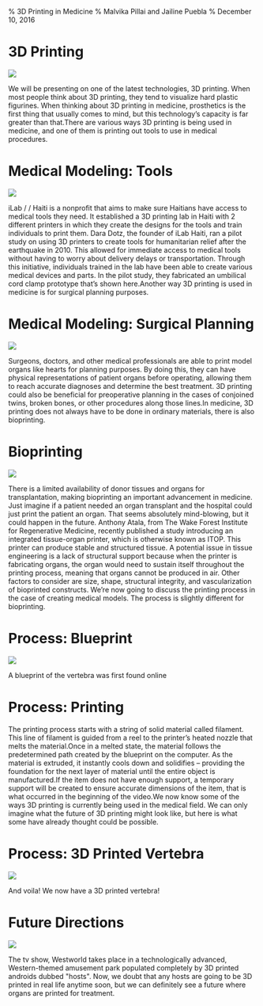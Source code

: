 % 3D Printing in Medicine
% Malvika Pillai and Jailine Puebla
% December 10, 2016

# 3D Printing

<!--Brief history-->
<!--Introduce the two uses-->

![](https://i.materialise.com/blog/wp-content/uploads/2015/05/materials2.jpg)

<aside class="notes">
We will be presenting on one of the latest technologies, 3D printing. When most people think about 3D printing, they tend to visualize hard plastic figurines. When thinking about 3D printing in medicine, prosthetics is the first thing that usually comes to mind, but this technology’s capacity is far greater than that.There are various ways 3D printing is being used in medicine, and one of them is printing out tools to use in medical procedures.
</aside>

<section id="introduction" class="slide level1" data-audio-src="audio/1.0.ogg">

</section>

# Medical Modeling: Tools

<!--On the slide: picture-->
<!--What we'll say: Haiti-->

![](http://3dprintingindustry.com/wp-content/uploads/2013/10/clamp.jpg)

<aside class="notes">
iLab / / Haiti is a nonprofit that aims to make sure Haitians have access to medical tools they need. It established a 3D printing lab in Haiti with 2 different printers in which they create the designs for the tools and train individuals to print them. Dara Dotz, the founder of iLab Haiti, ran a pilot study on using 3D printers to create tools for humanitarian relief after the earthquake in 2010. This allowed for immediate access to medical tools without having to worry about delivery delays or transportation. Through this initiative, individuals trained in the lab have been able to create various medical devices and parts. In the pilot study, they fabricated an umbilical cord clamp prototype that’s shown here.Another way 3D printing is used in medicine is for surgical planning purposes.
</aside>

# Medical Modeling: Surgical Planning

<!--On the slide: picture-->
<!--What we'll say: description of how the model was used-->

![](https://assets.pinshape.com/uploads/image/file/82536/container_anatomical-heart-3d-printing-82536.jpg)

<aside class="notes">
Surgeons, doctors, and other medical professionals are able to print model organs like hearts for planning purposes. By doing this, they can have physical representations of patient organs before operating, allowing them to reach accurate diagnoses and determine the best treatment. 3D printing could also be beneficial for preoperative planning in the cases of conjoined twins, broken bones, or other procedures along those lines.In medicine, 3D printing does not always have to be done in ordinary materials, there is also bioprinting.
</aside>

# Bioprinting

<!--On the slide: pic from wake forest article-->
<!--What we'll say: describe what they did-->

![](/p2/ear.png)

<aside class="notes">
There is a limited availability of donor tissues and organs for transplantation, making bioprinting an important advancement in medicine. Just imagine if a patient needed an organ transplant and the hospital could just print the patient an organ. That seems absolutely mind-blowing, but it could happen in the future.
Anthony Atala, from The Wake Forest Institute for Regenerative Medicine, recently published a study introducing an integrated tissue-organ printer, which is otherwise known as ITOP. This printer can produce stable and structured tissue. A potential issue in tissue engineering is a lack of structural support because when the printer is fabricating organs, the organ would need to sustain itself throughout the printing process, meaning that organs cannot be produced in air. Other factors to consider are size, shape, structural integrity, and vascularization of bioprinted constructs.
We’re now going to discuss the printing process in the case of creating medical models. The process is slightly different for bioprinting.
</aside>

# Process: Blueprint

<!--On the slide: screenshot-->
<!--What we'll say: how the blueprint is created, technical factors that contribute-->

![](/p2/blueprint.png)

<aside class="notes">
A blueprint of the vertebra was first found online 
</aside>


# Process: Printing

<!--On the slide: video-->
<!--What we'll say: this is the process - yay-->

<aside class="notes">
The printing process starts with a string of solid material called filament. This line of filament is guided from a reel to the printer’s heated nozzle that melts the material.Once in a melted state, the material follows the predetermined path created by the blueprint on the computer. As the material is extruded, it instantly cools down and solidifies – providing the foundation for the next layer of material until the entire object is manufactured.If the item does not have enough support, a temporary support will be created to ensure accurate dimensions of the item, that is what occurred in the beginning of the video.We now know some of the ways 3D printing is currently being used in the medical field. We can only imagine what the future of 3D printing might look like, but here is what some have already thought could be possible. 
</aside>

# Process: 3D Printed Vertebra

<!--On the slide: image of vertebra-->
<!--What we'll say: here is the final product-->

![](/p2/IMG_2055.jpg)

<aside class="notes">
And voila! We now have a 3D printed vertebra! 
</aside>


# Future Directions

<!--On the slide: something from a paper-->
<!--What we'll say: get this from paper-->

![](https://i.redd.it/60ayerizxutx.jpg)

<aside class="notes">
The tv show, Westworld takes place in a technologically advanced, Western-themed amusement park populated completely by 3D printed androids dubbed "hosts". Now, we doubt that any hosts are going to be 3D printed in real life anytime soon, but we can definitely see a future where organs are printed for treatment.
</aside>